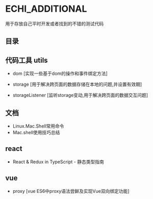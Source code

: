 # ECHI_ADDITIONAL

用于存放自己平时开发或者找到的不错的测试代码

## 目录

## 代码工具 utils

* dom [实现一些基于dom的操作和事件绑定方法]

* storage [用于解决跨页面的数据存储在本地的问题,并设置有效期]

* storageListener [监听storage变动,用于解决跨页面的数据交互问题]

## 文档

* Linux.Mac.Shell常用命令
* Mac.shell使用技巧总结

## react

* React & Redux in TypeScript - 静态类型指南

## vue

* proxy [vue ES6中proxy语法尝鲜及实现Vue双向绑定功能]
